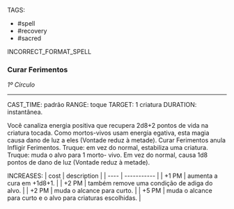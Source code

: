 TAGS:
- #spell
- #recovery
- #sacred


INCORRECT_FORMAT_SPELL
### Curar Ferimentos
*1º Círculo*
___
CAST_TIME: padrão
RANGE: toque
TARGET: 1 criatura
DURATION: instantânea.

Você canaliza energia positiva que recupera 2d8+2 pontos de vida na criatura tocada. Como mortos-vivos usam energia egativa, esta magia causa dano de luz a eles (Vontade reduz à metade). Curar Ferimentos anula Infligir Ferimentos. Truque: em vez do normal, estabiliza uma criatura. Truque: muda o alvo para 1 morto- vivo. Em vez do normal, causa 1d8 pontos de dano de luz (Vontade reduz à metade).

INCREASES:
| cost | description |
| ---- | ----------- |
| +1 PM | aumenta a cura em +1d8+1. |
| +2 PM | também remove uma condição de adiga do alvo. |
| +2 PM | muda o alcance para curto. |
| +5 PM | muda o alcance para curto e o alvo para criaturas escolhidas. |
